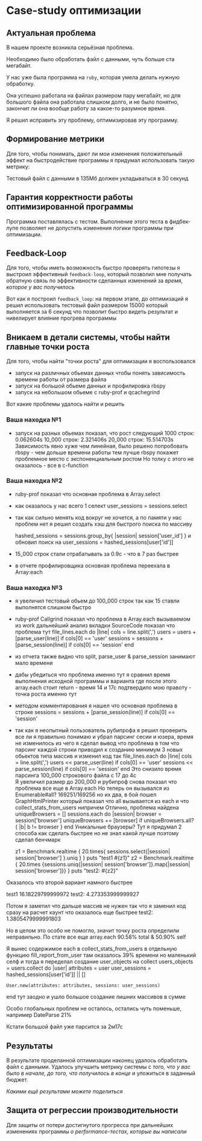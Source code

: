 # Case-study оптимизации

## Актуальная проблема
В нашем проекте возникла серьёзная проблема.

Необходимо было обработать файл с данными, чуть больше ста мегабайт.

У нас уже была программа на `ruby`, которая умела делать нужную обработку.

Она успешно работала на файлах размером пару мегабайт, но для большого файла она работала слишком долго, и не было понятно, закончит ли она вообще работу за какое-то разумное время.

Я решил исправить эту проблему, оптимизировав эту программу.

## Формирование метрики
Для того, чтобы понимать, дают ли мои изменения положительный эффект на быстродействие программы я придумал использовать такую метрику: 

Тестовый файл с данными в 135Мб должен укладываться в 30 секунд


## Гарантия корректности работы оптимизированной программы
Программа поставлялась с тестом. Выполнение этого теста в фидбек-лупе позволяет не допустить изменения логики программы при оптимизации.

## Feedback-Loop
Для того, чтобы иметь возможность быстро проверять гипотезы я выстроил эффективный `feedback-loop`, который позволил мне получать обратную связь по эффективности сделанных изменений за *время, которое у вас получилось*

Вот как я построил `feedback_loop`: 
на первом этапе, до оптимизаций я решил использовать тестовый файл размером 15000 который выполняется за 6 секунд что позволит быстро видеть результат и нивелирует влияние прогрева программы


## Вникаем в детали системы, чтобы найти главные точки роста
Для того, чтобы найти "точки роста" для оптимизации я воспользовался 

- запуск на различных обьемах данных чтобы понять зависимость времени работы от размера файла
- запуск на большой обьеме данных и профилировка rbspy
- запуск на небольшом обьеме с ruby-prof и qcachegrind

Вот какие проблемы удалось найти и решить

### Ваша находка №1
- запуск на разных обьемах показал, что рост следующий 
1000 строк:  0.062604s
10_000 строк: 2.321406s
20_000 строк: 15.514703s
Зависимость явно хуже чем линейная, было решено попробовать rbspy - чем дольше времени работы тем лучше rbspy покажет проблемное место с экспоненциальным ростом
Но толку с этого не оказалось - все в c-function

### Ваша находка №2
- ruby-prof показал что основная проблема в Array.select
- как оказалось у нас всего 1 селект user_sessions = sessions.select
- так как сильно менять код вокруг не хочется, а по памяти у нас проблем нет я решил создать хэш для быстрого поиска по массиву

  hashed_sessions = sessions.group_by{ |session| session['user_id'] }
  и обновил поиск на 
  user_sessions = hashed_sessions[user['id']]
  
- 15_000 строк стали отрабатывать за 0.9с - что в 7 раз быстрее
- в отчете профилировщика основная проблема переехала в Array:each

### Ваша находка №3
- я увеличил тестовый обьем до 100_000 строк так как 15 ставли выполнятся слишком быстро
- ruby-prof Callgrind показал что проблема в Array.each вызываемом из work дальнейший анализ вкладки SourceCode показал что проблема тут 
  file_lines.each do |line|
    cols = line.split(',')
    users = users + [parse_user(line)] if cols[0] == 'user'
    sessions = sessions + [parse_session(line)] if cols[0] == 'session'
  end
- из отчета также видно что split, parse_user & parse_session занимают мало времени 
- дабы убедиться что проблема именно тут я сравнил время выполнения исходной программы и варианта где после этого array.each стоит return - время 14 и 17с подтвердило мою правоту - точка роста именно тут  
- методом комментирования я нашел что основная проблема в строке
sessions = sessions + [parse_session(line)] if cols[0] == 'session'
- так как я неопытный пользователь рубипрофа я решил проверить все ли я правильно понимаю и убрал парсинг сесии и юзера, время не изменилось
из чего я сделал вывод что проблема в том что парсинг каждой строки приводил к созданию минимум 3 новых обьектов типа массив и изменил код так
  file_lines.each do |line|
    cols = line.split(',')
    users << parse_user(line) if cols[0] == 'user'
    sessions << parse_session(line) if cols[0] == 'session'
  end
Это снизило время парсинга 100_000 строкового файла с 17 до 4c  
Я увеличил размер до 200_000 и рубипроф снова показал что проблема все еще в Array.each
Но теперь он вызывался из Enumerable#all? 169251/169256 но их два, в бой пошел GraphHtmlPrinter который показал что all вызывается из each и что collect_stats_from_users нипричем
Отлично, проблема найдена 
  uniqueBrowsers = []
  sessions.each do |session|
    browser = session['browser']
    uniqueBrowsers += [browser] if uniqueBrowsers.all? { |b| b != browser }
  end
Уникальные браузеры? Тут я придумал 2 способа как сделать быстрее но не знал какой лучше поэтому сделал бенчмарк 

  z1 = Benchmark.realtime { 20.times{ sessions.select{|session| session['browser'] }.uniq } }
  puts "test1 #{z1}"
  z2 =  Benchmark.realtime { 20.times {sessions.uniq{|session| session['browser']}.map{|session| session['browser']}} }
  puts "test2: #{z2}"

Оказалось что второй вариант намного быстрее 

test1 16.18229799999972
test2: 4.273353999999927

Потом я заметил что дальше массив не нужен так что я заменил код сразу на расчет каунт что оказалось еще быстрее
test2: 1.3805479999991803

Но в целом это особо не помогло, значит точку роста определили неправильно. 
По стате все еще 
array.each 90.58% total & 	50.90% self

Я вынес содержимое each в collect_stats_from_users в отдельную функцию fill_report_from_user там оказалось 39% времени но маленький селф
и тогда я переделал создание user_objects на collect 
 users_objects = users.collect do |user|
    attributes = user
    user_sessions = hashed_sessions[user['id']] || []

    User.new(attributes: attributes, sessions: user_sessions)
  end
тут заодно и ушло большое создание лишних массивов в сумме

Особо глобальных проблем не осталось, остались чуть поменьше, например DateParse 21%

Кстати большой файл уже парсится за 2м17с
  



## Результаты
В результате проделанной оптимизации наконец удалось обработать файл с данными.
Удалось улучшить метрику системы с *того, что у вас было в начале, до того, что получилось в конце* и уложиться в заданный бюджет.

*Какими ещё результами можете поделиться*

## Защита от регрессии производительности
Для защиты от потери достигнутого прогресса при дальнейших изменениях программы *о performance-тестах, которые вы написали*

